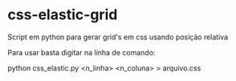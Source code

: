 css-elastic-grid
================

Script em python para gerar grid's em css usando posição relativa

Para usar basta digitar na linha de comando:

python css_elastic.py <n_linha> <n_coluna> > arquivo.css
 
